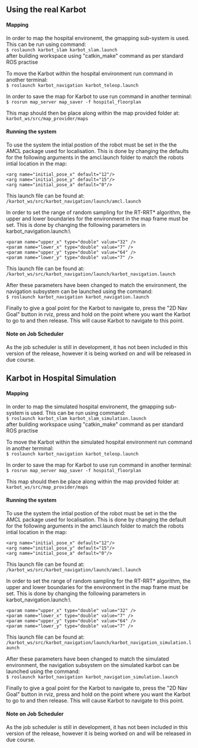 
## Using the real Karbot 

#### Mapping
In order to map the hospital environemt, the gmapping sub-system is used. This can be run using command:\
`$ roslaunch karbot_slam karbot_slam.launch`\
after building workspace using "catkin_make" command as per standard ROS practise

To move the Karbot within the hospital environment run command in another terminal:\
`$ roslaunch karbot_navigation karbot_teleop.launch`

In order to save the map for Karbot to use run command in another terminal:\
`$ rosrun map_server map_saver -f hospital_floorplan`

This map should then be place along within the map provided folder at:\
`karbot_ws/src/map_provider/maps`

#### Running the system
To use the system the intial postion of the robot must be set in the the AMCL package used for localisation. This is done by changing the defaults for the following arguments in the amcl.launch folder to match the robots intial location in the map:

  `<arg name="initial_pose_x" default="12"/>`\
  `<arg name="initial_pose_y" default="15"/>`\
  `<arg name="initial_pose_a" default="0"/>`
  
This launch file can be found at:\
`/karbot_ws/src/karbot_navigation/launch/amcl.launch`

In order to set the range of random sampling for the RT-RRT* algorithm, the upper and lower boundaries for the environment in the map frame must be set. This is done by changing the following parameters in karbot_navigation.launch:\

   `<param name="upper_x" type="double" value="32" />`\
   `<param name="lower_x" type="double" value="7" />`\
   `<param name="upper_y" type="double" value="64" />`\
   `<param name="lower_y" type="double" value="7" />`
   
This launch file can be found at:\
`/karbot_ws/src/karbot_navigation/launch/karbot_navigation.launch`

After these parameters have been changed to match the environment, the navigation subsystem can be launched using the command:\
`$ roslaunch karbot_navigation karbot_navigation.launch`

Finally to give a goal point for the Karbot to navigate to, press the "2D Nav Goal" button in rviz, press and hold on the point where you want the Karbot to go to and then release. This will cause Karbot to navigate to this point.

#### Note on Job Scheduler
As the job scheduler is still in development, it has not been included in this version of the release, however it is being worked on and will be released in due course.

## Karbot in Hospital Simulation
#### Mapping
In order to map the simulated hospital environemt, the gmapping sub-system is used. This can be run using command:\
`$ roslaunch karbot_slam karbot_slam_simulation.launch`\
after building workspace using "catkin_make" command as per standard ROS practise

To move the Karbot within the simulated hospital environment run command in another terminal:\
`$ roslaunch karbot_navigation karbot_teleop.launch`

In order to save the map for Karbot to use run command in another terminal:\
`$ rosrun map_server map_saver -f hospital_floorplan`

This map should then be place along within the map provided folder at:\
`karbot_ws/src/map_provider/maps`

#### Running the system
To use the system the intial postion of the robot must be set in the the AMCL package used for localisation. This is done by changing the default for the following arguments in the amcl.launch folder to match the robots intial location in the map:

  `<arg name="initial_pose_x" default="12"/>`\
  `<arg name="initial_pose_y" default="15"/>`\
  `<arg name="initial_pose_a" default="0"/>`
  
This launch file can be found at:\
`/karbot_ws/src/karbot_navigation/launch/amcl.launch`

In order to set the range of random sampling for the RT-RRT* algorithm, the upper and lower boundaries for the environment in the map frame must be set. This is done by changing the following parameters in karbot_navigation.launch:\

   `<param name="upper_x" type="double" value="32" />`\
   `<param name="lower_x" type="double" value="7" />`\
   `<param name="upper_y" type="double" value="64" />`\
   `<param name="lower_y" type="double" value="7" />`
   
This launch file can be found at:\
`/karbot_ws/src/karbot_navigation/launch/karbot_navigation_simulation.launch`

After these parameters have been changed to match the simulated environment, the navigation subsystem on the simulated karbot can be launched using the command:\
`$ roslaunch karbot_navigation karbot_navigation_simulation.launch`

Finally to give a goal point for the Karbot to navigate to, press the "2D Nav Goal" button in rviz, press and hold on the point where you want the Karbot to go to and then release. This will cause Karbot to navigate to this point.

#### Note on Job Scheduler
As the job scheduler is still in development, it has not been included in this version of the release, however it is being worked on and will be released in due course.

